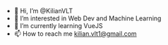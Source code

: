 - 👋 Hi, I’m @KilianVLT
- 👀 I’m interested in Web Dev and Machine Learning
- 🌱 I’m currently learning VueJS
- 📫 How to reach me kilian.vlt1@gmail.com

<!---
KilianVLT/KilianVLT is a ✨ special ✨ repository because its `README.md` (this file) appears on your GitHub profile.
You can click the Preview link to take a look at your changes.
--->
